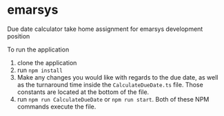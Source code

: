 # emarsys
Due date calculator take home assignment for emarsys development position

To run the application

1) clone the application
2) run `npm install`
3) Make any changes you would like with regards to the due date, as well as the turnaround time inside the `CalculateDueDate.ts` file. Those constants are located at the bottom of the file.
4) run `npm run CalculateDueDate` or `npm run start`. Both of these NPM commands execute the file.